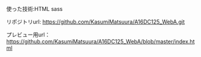 
使った技術:HTML sass　

リポジトリurl: https://github.com/KasumiMatsuura/A16DC125_WebA.git

プレビュー用url：https://github.com/KasumiMatsuura/A16DC125_WebA/blob/master/index.html

